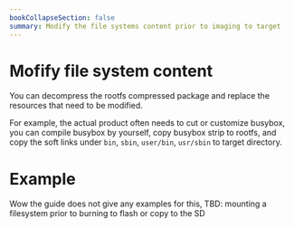```yaml
---
bookCollapseSection: false
summary: Modify the file systems content prior to imaging to target
---
```


# Mofify file system content

You can decompress the rootfs compressed package and replace the resources that need to be modified. 

For example, the actual product often needs to cut or customize busybox, you can compile busybox by yourself, copy busybox strip to rootfs, and copy the soft links under `bin`, `sbin`, `user/bin`, `usr/sbin` to target directory.

# Example

Wow the guide does not give any examples for this, TBD: mounting a filesystem prior to burning to flash or copy to the SD
